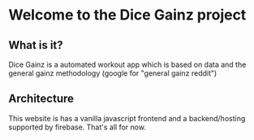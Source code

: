 # Welcome to the Dice Gainz project

## What is it?

Dice Gainz is a automated workout app which is based on data and the general gainz methodology (google for "general gainz reddit")

## Architecture

This website is has a vanilla javascript frontend and a backend/hosting supported by firebase. That's all for now.
